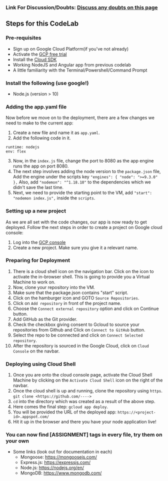 ### Link For Discussion/Doubts: [Discuss any doubts on this page](https://gdgnd.org/gdg-new-delhi/events/web-developer-days-1/session-discussions?speaker_resource=30)

## Steps for this CodeLab

### Pre-requisites
- Sign up on Google Cloud Platform(if you've not already)
- Activate the [GCP free trial](https://console.cloud.google.com/freetrial/signup/tos?_ga=2.84344729.-1032321293.1549865094)
- Install the [Cloud SDK](https://cloud.google.com/sdk/)
- Working NodeJS and Angular app from previous codelab
- A little familiarity with the Terminal/Powershell/Command Prompt

### Install the following (use google!)
- Node.js (version > 10)

### Adding the app.yaml file

Now before we move on to the deployment, there are a few changes we need to make to the current app:
1. Create a new file and name it as `app.yaml`.
2. Add the following code in it.
```
runtime: nodejs
env: flex
```
3. Now, in the `index.js` file, change the port to 8080 as the app engine runs the app on port 8080.
4. The next step involves adding the node version to the `package.json` file,
    Add the engine under the scripts key `"engines": { "node": ">=9.3.0" },`
    Also, add `"nodemon": "^1.18.10"` to the dependencies which we didn't save the last time.
5. Next, we need to provide the starting point to the VM, add `"start": "nodemon index.js",` inside the `scripts`.


### Setting up a new project
As we are all set with the code changes, our app is now ready to get deployed. Follow the next steps in order to create a project on Google cloud console:
1. Log into the [GCP console](https://cloud.google.com/)
2. Create a new project. Make sure you give it a relevant name.

### Preparing for Deployment
1. There is a cloud shell icon on the navigation bar. Click on the icon to activate the in-browser shell. This is going to provide you a Virtual Machine to work on.
2. Now, clone your repository into the VM.
3. Make sure that the package.json contains "start" script.
4. Click on the hamburger icon and GOTO `Source Repositories`. 
5. Click on `Add repository` in front of the project name.
6. Choose the `Connect external repository` option and click on Continue button.
7. Add GitHub as the Git provider.
8. Check the checkbox giving consent to Gcloud to source your repositories from Github and Click on `Connect to GitHub` button.
9. Select the repo to be connected and click on `Connect Selected repository`.
10. After the repository is sourced in the Google Cloud, click on `Cloud Console` on the navbar.


### Deploying using Cloud Shell
1. Once you are onto the cloud console page, activate the Cloud Shell Machine by clicking on the 
`Activate Cloud Shell` icon on the right of the navbar.
2. Once the cloud shell is up and running, clone the repository using `https`.
`git clone <https://github.com/---->`
3. `cd` into the directory which was created as a result of the above step.
4. Here comes the final step: `gcloud app deploy`.
5. You will be provided the URL of the deployed app: `https://<project-id>.appspot.com/`
6. Hit it up in the browser and there you have your node application live!

    
### You can now find [ASSIGNMENT] tags in every file, try them on your own
 - Some links (look out for documentation in each)
    - Mongoose: https://mongoosejs.com/
    - Express.js: https://expressjs.com/
    - Node.js: https://nodejs.org/en/
    - MongoDB: https://www.mongodb.com/
